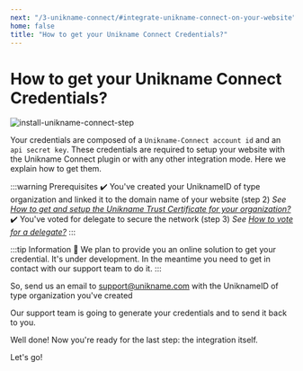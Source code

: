 ```yaml
---
next: "/3-unikname-connect/#integrate-unikname-connect-on-your-website"
home: false
title: "How to get your Unikname Connect Credentials?"
---
```


# How to get your Unikname Connect Credentials?

![install-unikname-connect-step](./images/install-unikname-connect-step4.png)

Your credentials are composed of a `Unikname-Connect account id` and an `api secret key`. These credentials are required to setup your website with the Unikname Connect plugin or with any other integration mode. Here we explain how to get them.

:::warning Prerequisites
:heavy_check_mark: You've created your UniknameID of type organization and linked it to the domain name of your website (step 2)
<hbox>_See [How to get and setup the Unikname Trust Certificate for your organization?](./howto-get-unikname-trust-certificate-organization)_</hbox>
:heavy_check_mark: You've voted for delegate to secure the network (step 3)
<hbox>_See [How to vote for a delegate?](./howto-vote-for-delegate-organization)_</hbox>
:::

:::tip Information
:checkered_flag: We plan to provide you an online solution to get your credential. It's under development. In the meantime you need to get in contact with our support team to do it.
:::

So, send us an email to [support@unikname.com](mailto:support@unikname.com?subject=sign-up%20for%20a%20Unikname%20Connect%20Account%20-%20credentials&body=Hi%20Unikname%20Support%20Team%2C%20%0A%0AWe%27re%20finishing%20the%20process%20to%20set-up%20your%20account.%0A%0AThe%20%40unikname%20ID%20of%20type%20organization%20we%27ve%20created%20is%3A%20%3F%0A%0AThank%20you%20to%20send%20us%20our%20credentials%20to%20integrate%20Unikname%20Connect%20on%20our%20website.%0A%0ALooking%20forward%0A%0A) with the UniknameID of type organization you've created

Our support team is going to generate your credentials and to send it back to you.

Well done! Now you're ready for the last step: the integration itself.

Let's go!

